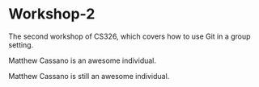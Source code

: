 # Workshop-2

The second workshop of CS326, which covers how to use Git in a group setting.

Matthew Cassano is an awesome individual. 

Matthew Cassano is still an awesome individual.
